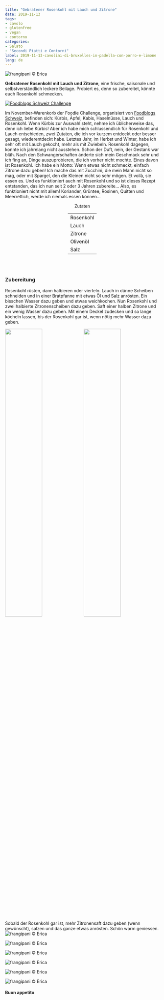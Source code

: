 ```yaml
---
title: "Gebratener Rosenkohl mit Lauch und Zitrone"
date: 2019-11-13
tags:
- cavolo
- glutenfree
- vegan
- contorno
categories:
- Salato
- "Secondi Piatti e Contorni"
label: 2019-11-13-cavolini-di-bruxelles-in-padella-con-porro-e-limone
lang: de 
---
```

![](../2019-11-13-cavolini-di-bruxelles-in-padella-con-porro-e-limone/header.jpeg "frangipani © Erica")

**Gebratener Rosenkohl mit Lauch und Zitrone**, eine frische, saisonale und selbstverständlich leckere Beilage. Probiert es, denn so zubereitet, könnte euch Rosenkohl schmecken.

<a href="https://www.foodblogs-schweiz.ch/challenge/" target="_blank" rel="noreferrer noopener">
<img src="https://www.foodblogs-schweiz.ch/wp-content/uploads/2019/11/food-blog-challenge-nov.png" alt="Foodblogs Schweiz Challenge" class="wp-image-452 ignore-gallery-item"></a>

Im November-Warenkorb der Foodie Challenge, organisiert von <a href="https://www.foodblogs-schweiz.ch" target="_blank">Foodblogs Schweiz</a>, befinden sich: Kürbis, Äpfel, Kabis, Haselnüsse, Lauch und Rosenkohl. Wenn Kürbis zur Auswahl steht, nehme ich üblicherweise das, denn ich liebe Kürbis! Aber ich habe mich schlussendlich für Rosenkohl und Lauch entschieden, zwei Zutaten, die ich vor kurzem entdeckt oder besser gesagt, wiederentdeckt habe. Letztes Jahr, im Herbst und Winter, habe ich sehr oft mit Lauch gekocht, mehr als mit Zwiebeln. Rosenkohl dagegen, konnte ich jahrelang nicht ausstehen. Schon der Duft, nein, der Gestank war bläh. Nach den Schwangerschaften änderte sich mein Geschmack sehr und ich fing an, Dinge auszuprobieren, die ich vorher nicht mochte. Eines davon ist Rosenkohl. Ich habe ein Motto: Wenn etwas nicht schmeckt, einfach Zitrone dazu geben! Ich mache das mit Zucchini, die mein Mann nicht so mag, oder mit Spargel, den die Kleinen nicht so sehr mögen. Et voilà, sie essen es. Und es funktioniert auch mit Rosenkohl und so ist dieses Rezept entstanden, das ich nun seit 2 oder 3 Jahren zubereite... Also, es funktioniert nicht mit allem! Koriander, Grüntee, Rosinen, Quitten und Meerrettich, werde ich niemals essen können...

<div id="wrapper" style="text-align: center">
  <div id="yourdiv" style="display: inline-block;">
    <div class="ingredients" itemscope itemtype="http://schema.org/Recipe">
      <span itemprop="name" style="display:none;">Gebratener Rosenkohl mit Lauch und Zitrone</span>
      <span itemprop="recipeCategory" style="display:none;">Herzhaftes</span>
      <img itemprop="image" style="display:none;" class="ignore-gallery-item" src="../2019-11-13-cavolini-di-bruxelles-in-padella-con-porro-e-limone/header.jpeg"/>
      <span itemprop="author" style="display:none;">Erica Raiano</span>
      <span itemprop="description" style="display:none;">Gebratener Rosenkohl mit Lauch und Zitrone, eine frische, saisonale und selbstverständlich leckere Beilage.</span>
      <div class="ingredients-title">Zutaten</div>
      <table>
        <tbody>
          <tr itemprop="recipeIngredient">
            <td>Rosenkohl</td>
          </tr>
          <tr itemprop="recipeIngredient">
            <td>Lauch</td>
          </tr>
          <tr itemprop="recipeIngredient">
            <td>Zitrone</td>
          </tr>
          <tr itemprop="recipeIngredient">
            <td>Olivenöl</td>
          </tr>
          <tr itemprop="recipeIngredient">
            <td>Salz</td>       
          </tr>
        </tbody>
      </table>
      <br></br>
    </div>
  </div>
</div>


<h3>
	<font color="grey">
		<i class="fa fa-cogs"></i>
	</font> Zubereitung
</h3>

Rosenkohl rüsten, dann halbieren oder vierteln. Lauch in dünne Scheiben schneiden und in einer Bratpfanne mit etwas Öl und Salz anrösten. Ein bisschen Wasser dazu geben und etwas weichkochen. Nun Rosenkohl und zwei halbierte Zitronenscheiben dazu geben. Saft einer halben Zitrone und ein wenig Wasser dazu geben. Mit einem Deckel zudecken und so lange köcheln lassen, bis der Rosenkohl gar ist, wenn nötig mehr Wasser dazu geben.
<p>
  <div style="width: 100%; margin-bottom: 0">
    <img style="float: left; width: 49%; margin-right: 1%" src="../2019-11-13-cavolini-di-bruxelles-in-padella-con-porro-e-limone/porro.jpeg" alt="" title="frangipani © Erica" />
    <img style="float: left; width: 49%; margin-left: 1%" src="../2019-11-13-cavolini-di-bruxelles-in-padella-con-porro-e-limone/padella.jpeg" alt="" title="frangipani © Erica" />
    <div style="clear: both"></div>
  </div>
</p>

Sobald der Rosenkohl gar ist, mehr Zitronensaft dazu geben (wenn gewünscht), salzen und das ganze etwas anrösten. Schön warm geniessen.
![](../2019-11-13-cavolini-di-bruxelles-in-padella-con-porro-e-limone/risultato1.jpeg "frangipani © Erica")

![](../2019-11-13-cavolini-di-bruxelles-in-padella-con-porro-e-limone/risultato2.jpeg "frangipani © Erica")

![](../2019-11-13-cavolini-di-bruxelles-in-padella-con-porro-e-limone/risultato3.jpeg "frangipani © Erica")

![](../2019-11-13-cavolini-di-bruxelles-in-padella-con-porro-e-limone/risultato4.jpeg "frangipani © Erica")

![](../2019-11-13-cavolini-di-bruxelles-in-padella-con-porro-e-limone/risultato5.jpeg "frangipani © Erica")

![](../2019-11-13-cavolini-di-bruxelles-in-padella-con-porro-e-limone/risultato6.jpeg "frangipani © Erica")

<h4>Buon appetito
  <font color="red">
    <i class="fa fa-smile-o"></i>
  </font>
</h4>
